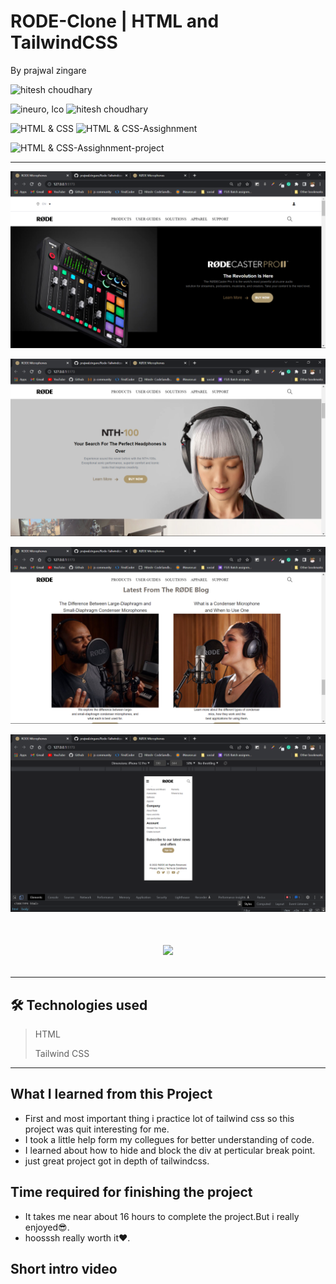 # RODE-Clone | HTML and TailwindCSS 

By prajwal zingare

 ![hitesh choudhary](https://img.shields.io/badge/Prajwal--Zingare-JS--Devloper-green)

![ineuro, lco](https://img.shields.io/badge/iNeuron-LCO-green)
![hitesh choudhary](https://img.shields.io/badge/Hitesh--Choudhary-JS--bootcamp-red)

![HTML & CSS](https://img.shields.io/badge/HTML-CSS-orange)
![HTML & CSS-Assighnment](https://img.shields.io/badge/HTML--TailwindCSS-Assighnment-orange)


![HTML & CSS-Assighnment-project](https://img.shields.io/badge/HTML--TailwindCSS-Rode--Clone-orange)



---

![myproject](./images/Screenshot%20(80).png)

![myproject](./images/Screenshot%20(81).png)

![myproject](./images/Screenshot%20(82).png)

![myproject](./images/Screenshot%20(85).png)









<h1 align='center'>

[ <img src= "https://img.shields.io/badge/Go LiVE-1DA1F?style=for-the-badge&logo=&logoColor=white" />](https://road-mic-clone-tailwindcss-prajwal.netlify.app/) 

</h1>

---
## 🛠 Technologies used

> HTML
> 
> Tailwind CSS  

---
## What I learned from this Project
  - First and most important thing i practice lot of tailwind css so this project was quit interesting for me.
  - I took a little help form my collegues for better understanding of code.
  - I learned about how to hide and block the div at perticular break point.
  - just great project got in depth of tailwindcss.
  
  ## Time required for finishing the project
  - It takes me near about 16 hours to complete the project.But i really enjoyed😎.
  - hoosssh really worth it❤️.

## Short intro video



